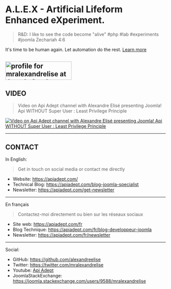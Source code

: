 # A.L.E.X - Artificial Lifeform Enhanced eXperiment. 

> R&D: I like to see the code become "alive"
> #php #lab #experiments #joomla
> Zechariah 4:6

It's time to be human again. Let automation do the rest. [Learn more](https://apiadept.com)

<a href="https://joomla.stackexchange.com/users/9588/mralexandrelise"><img src="https://joomla.stackexchange.com/users/flair/9588.png" width="208" height="58" alt="profile for mralexandrelise at Joomla Stack Exchange, Q&amp;A for Joomla! administrators, users, developers and designers" title="profile for mralexandrelise at Joomla Stack Exchange, Q&amp;A for Joomla! administrators, users, developers and designers"></a>
-----------------------------------------------------

## VIDEO

> Video on Api Adept channel with Alexandre Elisé presenting Joomla! Api WITHOUT Super User : Least Privilege Principle

[![Video on Api Adept channel with Alexandre Elisé presenting Joomla! Api WITHOUT Super User : Least Privilege Principle](https://img.youtube.com/vi/STw0a7sOtEU/maxresdefault.jpg)](https://www.youtube.com/watch?v=STw0a7sOtEU)

----------------------

## CONTACT

In English:

> Get in touch on social media or contact me directly

* Website: https://apiadept.com/
* Technical Blog: https://apiadept.com/blog-joomla-specialist
* Newsletter: https://apiadept.com/get-newsletter
---------------------------------------------------

En français

> Contactez-moi directement ou bien sur les réseaux sociaux

* Site web: https://apiadept.com/fr
* Blog Technique: https://apiadept.com/fr/blog-developpeur-joomla
* Newsletter: https://apiadept.com/fr/newsletter
-------------------------------------------------------

Social:

* GitHub: https://github.com/alexandreelise
* Twitter: https://twitter.com/mralexandrelise
* Youtube: [Api Adept](https://www.youtube.com/@ApiAdept?sub_confirmation=1)
* JoomlaStackExchange: https://joomla.stackexchange.com/users/9588/mralexandrelise
